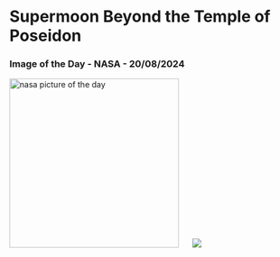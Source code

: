 # Supermoon Beyond the Temple of Poseidon
### Image of the Day - NASA - 20/08/2024
<img src="https://apod.nasa.gov/apod/image/2408/SupermoonPoseidon_Maragos_960.jpg" alt="nasa picture of the day" width="300"/>&nbsp; &nbsp; &nbsp; <img src="https://github-readme-streak-stats.herokuapp.com/?user=tempo-riz&theme=tokyonight" >
 
 
 
 
 
 
 

